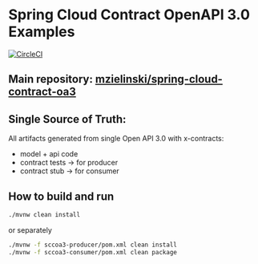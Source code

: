 # Spring Cloud Contract OpenAPI 3.0 Examples

[![CircleCI](https://circleci.com/gh/mzielinski/spring-cloud-contract-oa3-examples.svg?style#svg)](https://circleci.com/gh/mzielinski/spring-cloud-contract-oa3-examples)

## Main repository: [mzielinski/spring-cloud-contract-oa3](https://github.com/mzielinski/spring-cloud-contract-oa3)

## Single Source of Truth:

All artifacts generated from single Open API 3.0 with x-contracts:

* model + api code
* contract tests → for producer
* contract stub → for consumer

## How to build and run

```bash
./mvnw clean install
```

or separately

```bash
./mvnw -f sccoa3-producer/pom.xml clean install
./mvnw -f sccoa3-consumer/pom.xml clean package
```
